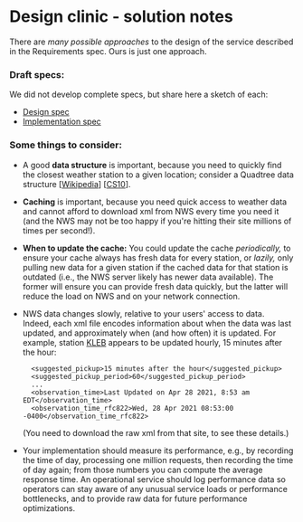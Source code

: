 # Design clinic - solution notes

There are *many possible approaches* to the design of the service described in the Requirements spec.
Ours is just one approach.

### Draft specs:

We did not develop complete specs, but share here a sketch of each:

* [Design spec](DESIGN.md)
* [Implementation spec](IMPLEMENTATION.md)

### Some things to consider:

* A good **data structure** is important, because you need to quickly find the closest weather station to a given location; consider a Quadtree data structure [[Wikipedia](https://en.wikipedia.org/wiki/Quadtree)] [[CS10](https://www.cs.dartmouth.edu/~cs10/PS-2.html)].
* **Caching** is important, because you need quick access to weather data and cannot afford to download xml from NWS every time you need it (and the NWS may not be too happy if you're hitting their site millions of times per second!).
* **When to update the cache:**
  You could update the cache *periodically,* to ensure your cache always has fresh data for every station, or *lazily,* only pulling new data for a given station if the cached data for that station is outdated (i.e., the NWS server likely has newer data available).
  The former will ensure you can provide fresh data quickly, but the latter will reduce the load on NWS and on your network connection.
* NWS data changes slowly, relative to your users' access to data.
  Indeed, each xml file encodes information about when the data was last updated, and approximately when (and how often) it is updated.
  For example, station [KLEB](https://w1.weather.gov/xml/current_obs/KLEB.xml) appears to be updated hourly, 15 minutes after the hour:

        <suggested_pickup>15 minutes after the hour</suggested_pickup>
        <suggested_pickup_period>60</suggested_pickup_period>
		...
        <observation_time>Last Updated on Apr 28 2021, 8:53 am EDT</observation_time>
        <observation_time_rfc822>Wed, 28 Apr 2021 08:53:00 -0400</observation_time_rfc822>

  (You need to download the raw xml from that site, to see these details.)
* Your implementation should measure its performance, e.g., by recording the time of day, processing one million requests, then recording the time of day again; from those numbers you can compute the average response time.
  An operational service should log performance data so operators can stay aware of any unusual service loads or performance bottlenecks, and to provide raw data for future performance optimizations.
